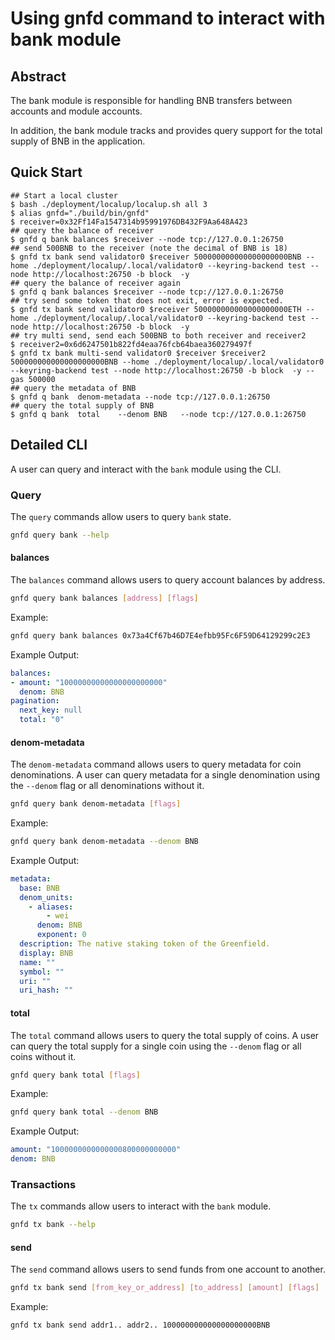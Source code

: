 # Using gnfd command to interact with bank module

## Abstract
The bank module is responsible for handling BNB transfers between
accounts and module accounts.

In addition, the bank module tracks and provides query support for the total
supply of BNB in the application.

## Quick Start

```shell
## Start a local cluster
$ bash ./deployment/localup/localup.sh all 3
$ alias gnfd="./build/bin/gnfd"
$ receiver=0x32Ff14Fa1547314b95991976DB432F9Aa648A423
## query the balance of receiver
$ gnfd q bank balances $receiver --node tcp://127.0.0.1:26750 
## send 500BNB to the receiver (note the decimal of BNB is 18)
$ gnfd tx bank send validator0 $receiver 500000000000000000000BNB --home ./deployment/localup/.local/validator0 --keyring-backend test --node http://localhost:26750 -b block  -y
## query the balance of receiver again
$ gnfd q bank balances $receiver --node tcp://127.0.0.1:26750 
## try send some token that does not exit, error is expected.
$ gnfd tx bank send validator0 $receiver 500000000000000000000ETH --home ./deployment/localup/.local/validator0 --keyring-backend test --node http://localhost:26750 -b block  -y
## try multi send, send each 500BNB to both receiver and receiver2
$ receiver2=0x6d6247501b822fd4eaa76fcb64baea360279497f
$ gnfd tx bank multi-send validator0 $receiver $receiver2 500000000000000000000BNB --home ./deployment/localup/.local/validator0 --keyring-backend test --node http://localhost:26750 -b block  -y --gas 500000
## query the metadata of BNB
$ gnfd q bank  denom-metadata --node tcp://127.0.0.1:26750 
## query the total supply of BNB
$ gnfd q bank  total    --denom BNB   --node tcp://127.0.0.1:26750 
```

## Detailed CLI

A user can query and interact with the `bank` module using the CLI.

### Query

The `query` commands allow users to query `bank` state.

```sh
gnfd query bank --help
```

#### balances

The `balances` command allows users to query account balances by address.

```sh
gnfd query bank balances [address] [flags]
```

Example:

```sh
gnfd query bank balances 0x73a4Cf67b46D7E4efbb95Fc6F59D64129299c2E3
```

Example Output:

```yml
balances:
- amount: "10000000000000000000000"
  denom: BNB
pagination:
  next_key: null
  total: "0"
```

#### denom-metadata

The `denom-metadata` command allows users to query metadata for coin denominations. A user can query metadata for a single denomination using the `--denom` flag or all denominations without it.

```sh
gnfd query bank denom-metadata [flags]
```

Example:

```sh
gnfd query bank denom-metadata --denom BNB
```

Example Output:

```yml
metadata:
  base: BNB
  denom_units:
    - aliases:
        - wei
      denom: BNB
      exponent: 0
  description: The native staking token of the Greenfield.
  display: BNB
  name: ""
  symbol: ""
  uri: ""
  uri_hash: ""
```

#### total

The `total` command allows users to query the total supply of coins. A user can query the total supply for a single coin using the `--denom` flag or all coins without it.

```sh
gnfd query bank total [flags]
```

Example:

```sh
gnfd query bank total --denom BNB
```

Example Output:

```yml
amount: "1000000000000000800000000000"
denom: BNB
```

### Transactions

The `tx` commands allow users to interact with the `bank` module.

```sh
gnfd tx bank --help
```

#### send

The `send` command allows users to send funds from one account to another.

```sh
gnfd tx bank send [from_key_or_address] [to_address] [amount] [flags]
```

Example:

```sh
gnfd tx bank send addr1.. addr2.. 100000000000000000000BNB
```